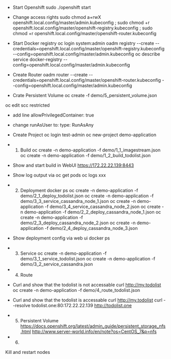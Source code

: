 - Start Openshift
sudo ./openshift start

- Change access rights
sudo chmod a+rwX openshift.local.config/master/admin.kubeconfig ; sudo chmod +r openshift.local.config/master/openshift-registry.kubeconfig ; sudo chmod +r openshift.local.config/master/openshift-router.kubeconfig

- Start Docker registry
oc login
system:admin
oadm registry --create --credentials=openshift.local.config/master/openshift-registry.kubeconfig --config=openshift.local.config/master/admin.kubeconfig
oc describe service docker-registry --config=openshift.local.config/master/admin.kubeconfig

- Create Router
oadm router --create --credentials=openshift.local.config/master/openshift-router.kubeconfig --config=openshift.local.config/master/admin.kubeconfig

- Crate Persistent Volume
oc create -f demo/5_persistent_volume.json

oc edit scc restricted
- add line
allowPrivilegedContainer: true
- change runAsUser to:
type: RunAsAny

- Create Project
oc login
test-admin
oc new-project demo-application

- 1) Build
oc create -n demo-application -f demo/1_1_imagestream.json
oc create -n demo-application -f demo/1_2_build_todolist.json
- Show and start build in WebUI
﻿https://172.22.22.139:8443
- Show log output via
oc get pods
oc logs xxx

- 2) Deployment
docker ps
oc create -n demo-application -f demo/2_1_deploy_todolist.json
oc create -n demo-application -f demo/3_3_service_cassandra_node_1.json
oc create -n demo-application -f demo/3_4_service_cassandra_node_2.json
oc create -n demo-application -f demo/2_2_deploy_cassandra_node_1.json
oc create -n demo-application -f demo/2_3_deploy_cassandra_node_2.json
oc create -n demo-application -f demo/2_4_deploy_cassandra_node_3.json
- Show deployment config via web ui
docker ps

- 3) Service
oc create -n demo-application -f demo/3_1_service_todolist.json
oc create -n demo-application -f demo/3_2_service_cassandra.json

- 4) Route
- Curl and show that the todolist is not accessable
curl http://my.todolist
oc create -n demo-application -f demo/4_route_todolist.json
- Curl and show that the todolist is accessable
curl http://my.todolist
curl --resolve todolist.one:80:172.22.22.139 http://todolist.one

- 5) Persistent Volume
https://docs.openshift.org/latest/admin_guide/persistent_storage_nfs.html
http://www.server-world.info/en/note?os=CentOS_7&p=nfs

- 6)
Kill and restart nodes